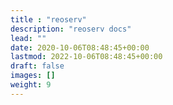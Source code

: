 ```yaml
---
title : "reoserv"
description: "reoserv docs"
lead: ""
date: 2020-10-06T08:48:45+00:00
lastmod: 2022-10-06T08:48:45+00:00
draft: false
images: []
weight: 9
---
```

